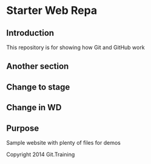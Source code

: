# Starter Web Repa 

## Introduction

This repository is for showing how Git and GitHub work

## Another section

## Change to stage

## Change in WD
 
## Purpose

Sample website with plenty of files for demos

Copyright 2014 Git.Training
